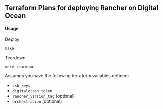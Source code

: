 ## Terraform Plans for deploying Rancher on Digital Ocean

#### Usage

Deploy
```
make
```

Teardown
```
make teardown
```

Assumes you have the following terraform variables defined:

- `ssh_keys`
- `digitalocean_token`
- `rancher_version_tag` (optional)
- `orchestration` (optional)
